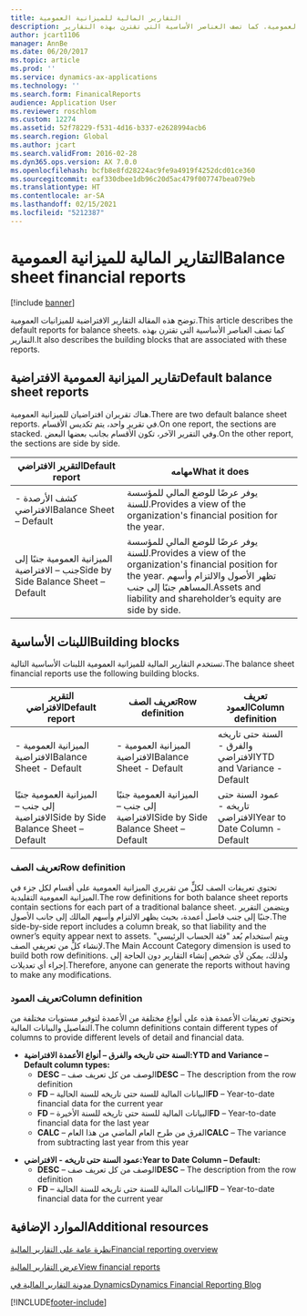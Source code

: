 ```yaml
---
title: التقارير المالية للميزانية العمومية
description: توضح هذه المقالة التقارير الافتراضية للميزانيات العمومية. كما تصف العناصر الأساسية التي تقترن بهذه التقارير.
author: jcart1106
manager: AnnBe
ms.date: 06/20/2017
ms.topic: article
ms.prod: ''
ms.service: dynamics-ax-applications
ms.technology: ''
ms.search.form: FinanicalReports
audience: Application User
ms.reviewer: roschlom
ms.custom: 12274
ms.assetid: 52f78229-f531-4d16-b337-e2628994acb6
ms.search.region: Global
ms.author: jcart
ms.search.validFrom: 2016-02-28
ms.dyn365.ops.version: AX 7.0.0
ms.openlocfilehash: bcfb8e8fd28224ac9fe9a4919f4252dcd01ce360
ms.sourcegitcommit: eaf330dbee1db96c20d5ac479f007747bea079eb
ms.translationtype: HT
ms.contentlocale: ar-SA
ms.lasthandoff: 02/15/2021
ms.locfileid: "5212387"
---
```

# <a name="balance-sheet-financial-reports"></a><span data-ttu-id="61932-104">التقارير المالية للميزانية العمومية</span><span class="sxs-lookup"><span data-stu-id="61932-104">Balance sheet financial reports</span></span>

[!include [banner](../includes/banner.md)]

<span data-ttu-id="61932-105">توضح هذه المقالة التقارير الافتراضية للميزانيات العمومية.</span><span class="sxs-lookup"><span data-stu-id="61932-105">This article describes the default reports for balance sheets.</span></span> <span data-ttu-id="61932-106">كما تصف العناصر الأساسية التي تقترن بهذه التقارير.</span><span class="sxs-lookup"><span data-stu-id="61932-106">It also describes the building blocks that are associated with these reports.</span></span> 

<a name="default-balance-sheet-reports"></a><span data-ttu-id="61932-107">تقارير الميزانية العمومية الافتراضية</span><span class="sxs-lookup"><span data-stu-id="61932-107">Default balance sheet reports</span></span>
-----------------------------

<span data-ttu-id="61932-108">هناك تقريران افتراضيان للميزانية العمومية.</span><span class="sxs-lookup"><span data-stu-id="61932-108">There are two default balance sheet reports.</span></span> <span data-ttu-id="61932-109">في تقرير واحد، يتم تكديس الأقسام.</span><span class="sxs-lookup"><span data-stu-id="61932-109">On one report, the sections are stacked.</span></span> <span data-ttu-id="61932-110">وفي التقرير الآخر، تكون الأقسام بجانب بعضها البعض.</span><span class="sxs-lookup"><span data-stu-id="61932-110">On the other report, the sections are side by side.</span></span>

| <span data-ttu-id="61932-111">التقرير الافتراضي</span><span class="sxs-lookup"><span data-stu-id="61932-111">Default report</span></span>                       | <span data-ttu-id="61932-112">مهامه</span><span class="sxs-lookup"><span data-stu-id="61932-112">What it does</span></span>                                                                                                                           |
|--------------------------------------|----------------------------------------------------------------------------------------------------------------------------------------|
| <span data-ttu-id="61932-113">كشف الأرصدة - الافتراضي</span><span class="sxs-lookup"><span data-stu-id="61932-113">Balance Sheet – Default</span></span>              | <span data-ttu-id="61932-114">يوفر عرضًا للوضع المالي للمؤسسة للسنة.</span><span class="sxs-lookup"><span data-stu-id="61932-114">Provides a view of the organization's financial position for the year.</span></span>                                                                 |
| <span data-ttu-id="61932-115">الميزانية العمومية جنبًا إلى جنب – الافتراضية</span><span class="sxs-lookup"><span data-stu-id="61932-115">Side by Side Balance Sheet – Default</span></span> | <span data-ttu-id="61932-116">يوفر عرضًا للوضع المالي للمؤسسة للسنة.</span><span class="sxs-lookup"><span data-stu-id="61932-116">Provides a view of the organization's financial position for the year.</span></span> <span data-ttu-id="61932-117">تظهر الأصول والالتزام وأسهم المساهم جنبًا إلى جنب.</span><span class="sxs-lookup"><span data-stu-id="61932-117">Assets and liability and shareholder’s equity are side by side.</span></span> |

## <a name="building-blocks"></a><span data-ttu-id="61932-118">اللبنات الأساسية</span><span class="sxs-lookup"><span data-stu-id="61932-118">Building blocks</span></span>
<span data-ttu-id="61932-119">تستخدم التقارير المالية للميزانية العمومية اللبنات الأساسية التالية.</span><span class="sxs-lookup"><span data-stu-id="61932-119">The balance sheet financial reports use the following building blocks.</span></span>

| <span data-ttu-id="61932-120">التقرير الافتراضي</span><span class="sxs-lookup"><span data-stu-id="61932-120">Default report</span></span>                       | <span data-ttu-id="61932-121">تعريف الصف</span><span class="sxs-lookup"><span data-stu-id="61932-121">Row definition</span></span>                       | <span data-ttu-id="61932-122">تعريف العمود</span><span class="sxs-lookup"><span data-stu-id="61932-122">Column definition</span></span>             |
|--------------------------------------|--------------------------------------|-------------------------------|
| <span data-ttu-id="61932-123">الميزانية العمومية - الافتراضية</span><span class="sxs-lookup"><span data-stu-id="61932-123">Balance Sheet - Default</span></span>              | <span data-ttu-id="61932-124">الميزانية العمومية - الافتراضية</span><span class="sxs-lookup"><span data-stu-id="61932-124">Balance Sheet - Default</span></span>              | <span data-ttu-id="61932-125">السنة حتى تاريخه والفرق - الافتراضي</span><span class="sxs-lookup"><span data-stu-id="61932-125">YTD and Variance - Default</span></span>    |
| <span data-ttu-id="61932-126">الميزانية العمومية جنبًا إلى جنب – الافتراضية</span><span class="sxs-lookup"><span data-stu-id="61932-126">Side by Side Balance Sheet – Default</span></span> | <span data-ttu-id="61932-127">الميزانية العمومية جنبًا إلى جنب – الافتراضية</span><span class="sxs-lookup"><span data-stu-id="61932-127">Side by Side Balance Sheet – Default</span></span> | <span data-ttu-id="61932-128">عمود السنة حتى تاريخه - الافتراضي</span><span class="sxs-lookup"><span data-stu-id="61932-128">Year to Date Column - Default</span></span> |

### <a name="row-definition"></a><span data-ttu-id="61932-129">تعريف الصف</span><span class="sxs-lookup"><span data-stu-id="61932-129">Row definition</span></span>

<span data-ttu-id="61932-130">تحتوي تعريفات الصف لكلٍّ من تقريري الميزانية العمومية على أقسام لكل جزء في الميزانية العمومية التقليدية.</span><span class="sxs-lookup"><span data-stu-id="61932-130">The row definitions for both balance sheet reports contain sections for each part of a traditional balance sheet.</span></span> <span data-ttu-id="61932-131">ويتضمن التقرير جنبًا إلى جنب فاصل أعمدة، بحيث يظهر الالتزام وأسهم المالك إلى جانب الأصول.</span><span class="sxs-lookup"><span data-stu-id="61932-131">The side-by-side report includes a column break, so that liability and the owner’s equity appear next to assets.</span></span> <span data-ttu-id="61932-132">ويتم استخدام بُعد "فئة الحساب الرئيسي" لإنشاء كلٍّ من تعريفي الصف.</span><span class="sxs-lookup"><span data-stu-id="61932-132">The Main Account Category dimension is used to build both row definitions.</span></span> <span data-ttu-id="61932-133">ولذلك، يمكن لأي شخص إنشاء التقارير دون الحاجة إلى إجراء أي تعديلات.</span><span class="sxs-lookup"><span data-stu-id="61932-133">Therefore, anyone can generate the reports without having to make any modifications.</span></span>

### <a name="column-definition"></a><span data-ttu-id="61932-134">تعريف العمود</span><span class="sxs-lookup"><span data-stu-id="61932-134">Column definition</span></span>

<span data-ttu-id="61932-135">وتحتوي تعريفات الأعمدة هذه على أنواع مختلفة من الأعمدة لتوفير مستويات مختلفة من التفاصيل والبيانات المالية.</span><span class="sxs-lookup"><span data-stu-id="61932-135">The column definitions contain different types of columns to provide different levels of detail and financial data.</span></span>

-   <span data-ttu-id="61932-136">**السنة حتى تاريخه والفرق – أنواع الأعمدة الافتراضية:**</span><span class="sxs-lookup"><span data-stu-id="61932-136">**YTD and Variance – Default column types:**</span></span>
    -   <span data-ttu-id="61932-137">**DESC** – الوصف من كل تعريف صف</span><span class="sxs-lookup"><span data-stu-id="61932-137">**DESC** – The description from the row definition</span></span>
    -   <span data-ttu-id="61932-138">**FD** – البيانات المالية للسنة حتى تاريخه للسنة الحالية</span><span class="sxs-lookup"><span data-stu-id="61932-138">**FD** – Year-to-date financial data for the current year</span></span>
    -   <span data-ttu-id="61932-139">**FD** – البيانات المالية للسنة حتى تاريخه للسنة الأخيرة</span><span class="sxs-lookup"><span data-stu-id="61932-139">**FD** – Year-to-date financial data for the last year</span></span>
    -   <span data-ttu-id="61932-140">**CALC** – الفرق من طرح العام الماضي من هذا العام</span><span class="sxs-lookup"><span data-stu-id="61932-140">**CALC** – The variance from subtracting last year from this year</span></span>

<!-- -->

-   <span data-ttu-id="61932-141">**عمود السنة حتى تاريخه - الافتراضي:**</span><span class="sxs-lookup"><span data-stu-id="61932-141">**Year to Date Column – Default:**</span></span>
    -   <span data-ttu-id="61932-142">**DESC** – الوصف من كل تعريف صف</span><span class="sxs-lookup"><span data-stu-id="61932-142">**DESC** – The description from the row definition</span></span>
    -   <span data-ttu-id="61932-143">**FD** – البيانات المالية للسنة حتى تاريخه للسنة الحالية</span><span class="sxs-lookup"><span data-stu-id="61932-143">**FD** – Year-to-date financial data for the current year</span></span>



<a name="additional-resources"></a><span data-ttu-id="61932-144">الموارد الإضافية</span><span class="sxs-lookup"><span data-stu-id="61932-144">Additional resources</span></span>
--------

[<span data-ttu-id="61932-145">نظرة عامة على التقارير المالية</span><span class="sxs-lookup"><span data-stu-id="61932-145">Financial reporting overview</span></span>](financial-reporting-getting-started.md)

[<span data-ttu-id="61932-146">عرض التقارير المالية</span><span class="sxs-lookup"><span data-stu-id="61932-146">View financial reports</span></span>](view-financial-reports.md)

[<span data-ttu-id="61932-147">مدونة التقارير المالية في Dynamics</span><span class="sxs-lookup"><span data-stu-id="61932-147">Dynamics Financial Reporting Blog</span></span>](https://blogs.msdn.com/b/dynamics_financial_reporting/)





[!INCLUDE[footer-include](../../includes/footer-banner.md)]
